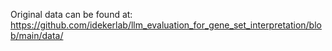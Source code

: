 Original data can be found at: https://github.com/idekerlab/llm_evaluation_for_gene_set_interpretation/blob/main/data/

